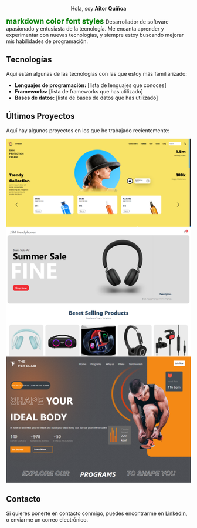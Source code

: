 <p align="center">Hola, soy <b>Aitor Quiñoa</b></font></p>
<span style="color:green;font-weight:700;font-size:20px">
    markdown color font styles
</span>
Desarrollador de software apasionado y entusiasta de la tecnología. Me encanta aprender y experimentar con nuevas tecnologías, y siempre estoy buscando mejorar mis habilidades de programación.

## Tecnologías

Aquí están algunas de las tecnologías con las que estoy más familiarizado:

- **Lenguajes de programación:** [lista de lenguajes que conoces]
- **Frameworks:** [lista de frameworks que has utilizado]
- **Bases de datos:** [lista de bases de datos que has utilizado]

## Últimos Proyectos

Aquí hay algunos proyectos en los que he trabajado recientemente:

[![Cosmetic Ecommerce](https://github.com/aitorqc/cosmetic-ecommerce/blob/main/public/captura.png)](https://cosmeticommerce.42web.io) [![Tech Ecommerce](https://github.com/aitorqc/ecommerce/blob/main/public/Captura1.png)](https://ecommerce-nine-blue.vercel.app/
) [![FitClub](https://github.com/aitorqc/fitclub/blob/main/public/Captura.png)](https://aitorqc.github.io/fitclub)

## Contacto

Si quieres ponerte en contacto conmigo, puedes encontrarme en [LinkedIn](https://www.linkedin.com/in/aitor-quinoa-web-developer), o enviarme un correo electrónico.
